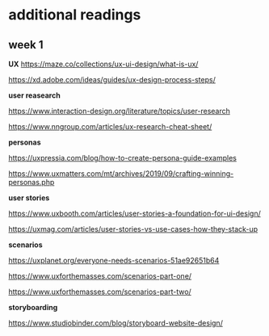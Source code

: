 # additional readings

## week 1

**UX**
https://maze.co/collections/ux-ui-design/what-is-ux/

https://xd.adobe.com/ideas/guides/ux-design-process-steps/

**user reasearch**

https://www.interaction-design.org/literature/topics/user-research

https://www.nngroup.com/articles/ux-research-cheat-sheet/

**personas**

https://uxpressia.com/blog/how-to-create-persona-guide-examples

https://www.uxmatters.com/mt/archives/2019/09/crafting-winning-personas.php

**user stories**

https://www.uxbooth.com/articles/user-stories-a-foundation-for-ui-design/

https://uxmag.com/articles/user-stories-vs-use-cases-how-they-stack-up

**scenarios**

https://uxplanet.org/everyone-needs-scenarios-51ae92651b64

https://www.uxforthemasses.com/scenarios-part-one/

https://www.uxforthemasses.com/scenarios-part-two/

**storyboarding**

https://www.studiobinder.com/blog/storyboard-website-design/

